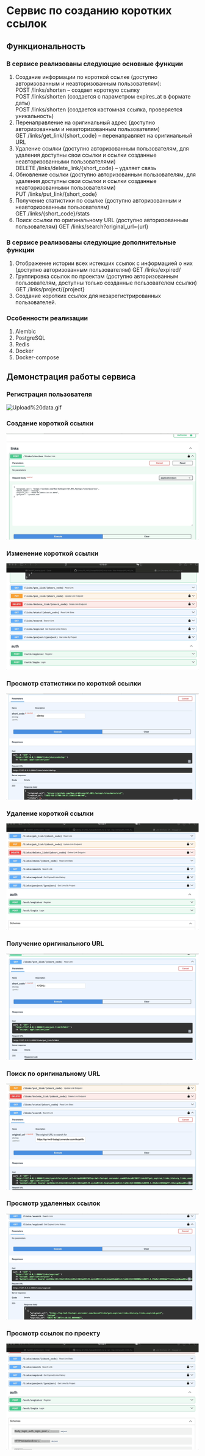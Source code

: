 # Сервис по созданию коротких ссылок
## Функциональность 
### В сервисе реализованы следующие основные функции
1. Создание информации по короткой ссылке (доступно авторизованным и неавторизованным пользователям):  
POST /links/shorten – создает короткую ссылку  
POST /links/shorten (создается с параметром expires_at в формате даты)  
POST /links/shorten (создается кастомная ссылка, проверяется уникальность)  
2. Перенаправление на оригинальный адрес (доступно авторизованным и неавторизованным пользователям)  
GET /links/get_link/{short_code} – перенаправляет на оригинальный URL  
3. Удаление ссылки (доступно авторизованным пользователям, для удаления доступны свои ссылки и ссылки созданные неавторизованными пользователями)  
DELETE /links/delete_link/{short_code} – удаляет связь  
4. Обновление ссылки (доступно авторизованным пользователям, для удаления доступны свои ссылки и ссылки созданные неавторизованными пользователями)  
PUT /links/put_link/{short_code}  
5. Получение статистики по ссылке (доступно авторизованным и неавторизованным пользователям)  
GET /links/{short_code}/stats  
6. Поиск ссылки по оригинальному URL  (доступно авторизованным пользователям)
GET /links/search?original_url={url}
### В сервисе реализованы следующие дополнительные функции
1. Отображение истории всех истекших ссылок с информацией о них (доступно авторизованным пользователям)
GET /links/expired/  
3. Группировка ссылок по проектам (доступно авторизованным пользователям, доступны только созданные пользователем ссылки)
GET /links/project/{project}
5. Создание коротких ссылок для незарегистрированных пользователей.
   
### Особенности реализации
1. Alembic
2. PostgreSQL
3. Redis
4. Docker
5. Docker-compose

## Демонстрация работы сервиса

### Регистрация пользователя
![Upload%20data.gif](https://github.com/Max-Arkhipov/AP_HW3_Fastapi/blob/main/assets/user_reg.gif)
### Создание короткой ссылки
![Upload%20data.gif](https://github.com/Max-Arkhipov/AP_HW3_Fastapi/blob/main/assets/link_shorten.gif)
### Изменение короткой ссылки  
![Upload%20data.gif](https://github.com/Max-Arkhipov/AP_HW3_Fastapi/blob/main/assets/link_put.gif)
### Просмотр статистики по короткой ссылки
![Upload%20data.gif](https://github.com/Max-Arkhipov/AP_HW3_Fastapi/blob/main/assets/link_stats.gif)
### Удаление короткой ссылки
![Upload%20data.gif](https://github.com/Max-Arkhipov/AP_HW3_Fastapi/blob/main/assets/link_delete.gif)
### Получение оригинального URL  
![Upload%20data.gif](https://github.com/Max-Arkhipov/AP_HW3_Fastapi/blob/main/assets/link_get.gif)
### Поиск по оригинальному URL
![Upload%20data.gif](https://github.com/Max-Arkhipov/AP_HW3_Fastapi/blob/main/assets/link_search.gif)
### Просмотр удаленных ссылок
![Upload%20data.gif](https://github.com/Max-Arkhipov/AP_HW3_Fastapi/blob/main/assets/link_expired.gif)
### Просмотр ссылок по проекту
![Upload%20data.gif](https://github.com/Max-Arkhipov/AP_HW3_Fastapi/blob/main/assets/link_project.gif)

